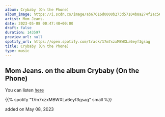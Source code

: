 ```yaml
---
album: Crybaby (On the Phone)
album_image: https://i.scdn.co/image/ab67616d0000b273d57104b8a274f2ac5693df38
artist: Mom Jeans.
date: 2023-05-08 00:47:48+00:00
draft: false
duration: 143597
preview_url: null
spotify_url: https://open.spotify.com/track/17m7xzxMBWXLa6eyf3gsag
title: Crybaby (On the Phone)
type: music
---
```



## Mom Jeans. on the album Crybaby (On the Phone)

You can listen [here](https://open.spotify.com/track/17m7xzxMBWXLa6eyf3gsag)

{{% spotify "17m7xzxMBWXLa6eyf3gsag" small %}}

added on May 08, 2023
